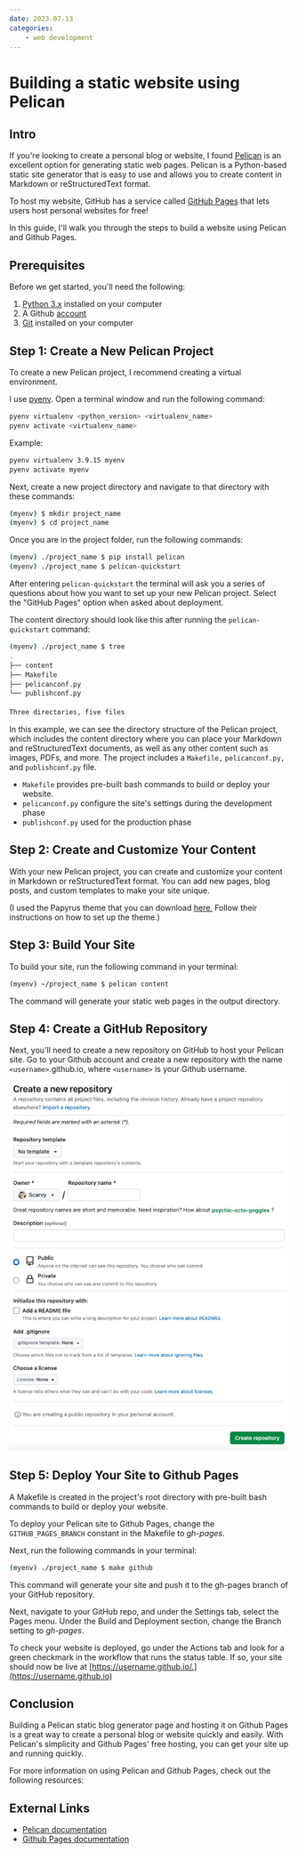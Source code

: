 ```yaml
---
date: 2023-07-13
categories: 
    - web development
---
```


# Building a static website using Pelican

## Intro

If you're looking to create a personal blog or website, I found [Pelican](https://getpelican.com/) is an excellent option for generating static web pages. Pelican is a Python-based static site generator that is easy to use and allows you to create content in Markdown or reStructuredText format.

<!-- more -->

To host my website, GitHub has a service called [GitHub Pages](https://pages.github.com/) that lets users host personal websites for free!

In this guide, I'll walk you through the steps to build a website using Pelican and Github Pages.

## Prerequisites

Before we get started, you'll need the following:

1. [Python 3.x](https://www.python.org/) installed on your computer
2. A Github [account](https://github.com/)
3. [Git](https://git-scm.com/) installed on your computer

## Step 1: Create a New Pelican Project

To create a new Pelican project, I recommend creating a virtual environment.

I use [pyenv](https://github.com/pyenv/pyenv). Open a terminal window and run the following command:

``` bash
pyenv virtualenv <python_version> <virtualenv_name>
pyenv activate <virtualenv_name>
```

Example:

``` bash
pyenv virtualenv 3.9.15 myenv
pyenv activate myenv
```

Next, create a new project directory and navigate to that directory with these commands:

``` bash
(myenv) $ mkdir project_name
(myenv) $ cd project_name
```

Once you are in the project folder, run the following commands:

``` bash
(myenv) ./project_name $ pip install pelican
(myenv) ./project_name $ pelican-quickstart
```

After entering `pelican-quickstart` the terminal will ask you a series of questions about how you want to set up your new Pelican project. Select the "GitHub Pages" option when asked about deployment.

The content directory should look like this after running the `pelican-quickstart` command:

``` bash
(myenv) ./project_name $ tree
.
├── content
├── Makefile
├── pelicanconf.py
└── publishconf.py

Three directories, five files
```

In this example, we can see the directory structure of the Pelican project, which includes the content directory where you can place your Markdown and reStructuredText documents, as well as any other content such as images, PDFs, and more. The project includes a `Makefile,` `pelicanconf.py,` and `publishconf.py` file.

- `Makefile` provides pre-built bash commands to build or deploy your website.
- `pelicanconf.py` configure the site's settings during the development phase
- `publishconf.py` used for the production phase

## Step 2: Create and Customize Your Content

With your new Pelican project, you can create and customize your content in Markdown or reStructuredText format. You can add new pages, blog posts, and custom templates to make your site unique.

(I used the Papyrus theme that you can download [here.](https://aleylara.github.io/Papyrus/installation.html) Follow their instructions on how to set up the theme.)

## Step 3: Build Your Site

To build your site, run the following command in your terminal:

``` bash
(myenv) ~/project_name $ pelican content
```

The command will generate your static web pages in the output directory.

## Step 4: Create a GitHub Repository

Next, you'll need to create a new repository on GitHub to host your Pelican site. Go to your Github account and create a new repository with the name `<username>`.github.io, where `<username>` is your Github username.

![github-repo-create](../images/github-repo-create.jpg)

## Step 5: Deploy Your Site to Github Pages

A Makefile is created in the project's root directory with pre-built bash commands to build or deploy your website.

To deploy your Pelican site to Github Pages, change the `GITHUB_PAGES_BRANCH` constant in the Makefile to *gh-pages*.

Next, run the following commands in your terminal:

``` bash
(myenv) ./project_name $ make github
```

This command will generate your site and push it to the gh-pages branch of your GitHub repository.

Next, navigate to your GitHub repo, and under the Settings tab, select the Pages menu. Under the Build and Deployment section, change the Branch setting to *gh-pages*.

To check your website is deployed, go under the Actions tab and look for a green checkmark in the workflow that runs the status table. If so, your site should now be live at [https://username.github.io/.](https://username.github.io)

## Conclusion

Building a Pelican static blog generator page and hosting it on Github Pages is a great way to create a personal blog or website quickly and easily. With Pelican's simplicity and Github Pages' free hosting, you can get your site up and running quickly.

For more information on using Pelican and Github Pages, check out the following resources:

## External Links

- [Pelican documentation](https://docs.getpelican.com/en/stable/)
- [Github Pages documentation](https://docs.github.com/en/pages)
